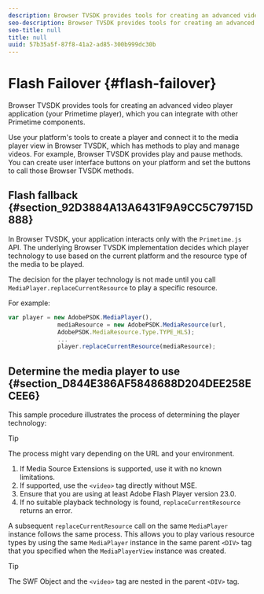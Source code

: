 ```yaml
---
description: Browser TVSDK provides tools for creating an advanced video player application (your Primetime player), which you can integrate with other Primetime components.
seo-description: Browser TVSDK provides tools for creating an advanced video player application (your Primetime player), which you can integrate with other Primetime components.
seo-title: null
title: null
uuid: 57b35a5f-87f8-41a2-ad85-300b999dc30b
---
```


# Flash Failover {#flash-failover}

Browser TVSDK provides tools for creating an advanced video player application (your Primetime player), which you can integrate with other Primetime components.

Use your platform's tools to create a player and connect it to the media player view in Browser TVSDK, which has methods to play and manage videos. For example, Browser TVSDK provides play and pause methods. You can create user interface buttons on your platform and set the buttons to call those Browser TVSDK methods.

## Flash fallback {#section_92D3884A13A6431F9A9CC5C79715D888}

In Browser TVSDK, your application interacts only with the `Primetime.js` API. The underlying Browser TVSDK implementation decides which player technology to use based on the current platform and the resource type of the media to be played.

The decision for the player technology is not made until you call `MediaPlayer.replaceCurrentResource` to play a specific resource.

For example:

```js
var player = new AdobePSDK.MediaPlayer(), 
              mediaResource = new AdobePSDK.MediaResource(url, 
              AdobePSDK.MediaResource.Type.TYPE_HLS); 
              ... 
              player.replaceCurrentResource(mediaResource);
```

## Determine the media player to use {#section_D844E386AF5848688D204DEE258ECEE6}

This sample procedure illustrates the process of determining the player technology: 

>[!TIP]
>
>The process might vary depending on the URL and your environment.

1. If Media Source Extensions is supported, use it with no known limitations. 
1. If supported, use the `<video>` tag directly without MSE. 
1. Ensure that you are using at least Adobe Flash Player version 23.0. 
1. If no suitable playback technology is found, `replaceCurrentResource` returns an error.

A subsequent `replaceCurrentResource` call on the same `MediaPlayer` instance follows the same process. This allows you to play various resource types by using the same `MediaPlayer` instance in the same parent `<DIV>` tag that you specified when the `MediaPlayerView` instance was created. 

>[!TIP]
>
>The SWF Object and the `<video>` tag are nested in the parent `<DIV>` tag.

